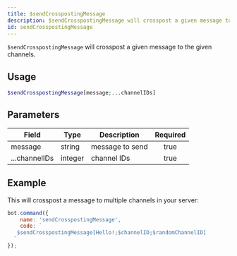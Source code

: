 ```yaml
---
title: $sendCrosspostingMessage
description: $sendCrosspostingMessage will crosspost a given message to the given channels.
id: sendCrosspostingMessage
---
```


`$sendCrosspostingMessage` will crosspost a given message to the given channels.

## Usage

```php
$sendCrosspostingMessage[message;...channelIDs]
```

## Parameters 

| Field     | Type    | Description     | Required |
|-----------|---------|-----------------|:--------:|
| message  | string | message to send        |   true   |
| ...channelIDs  | integer | channel IDs       |   true   |

## Example

This will crosspost a message to multiple channels in your server:

```javascript
bot.command({
    name: 'sendCrosspostingMessage',
    code: `
   $sendCrosspostingMessage[Hello!;$channelID;$randomChannelID]
  `
});
```